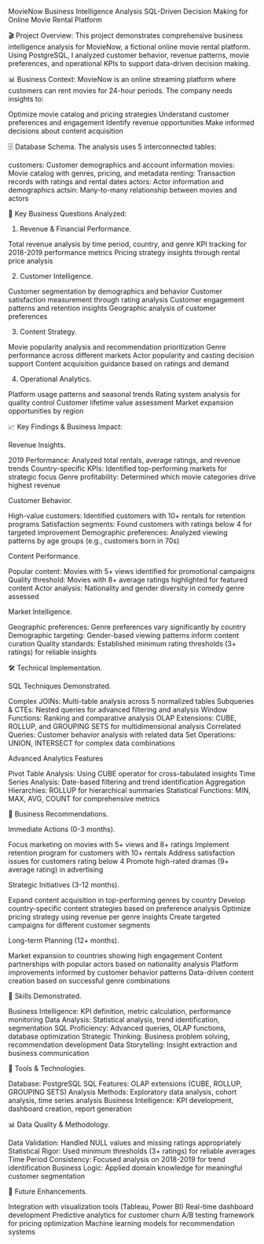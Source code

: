 MovieNow Business Intelligence Analysis
SQL-Driven Decision Making for Online Movie Rental Platform

🎬 Project Overview:
This project demonstrates comprehensive business intelligence analysis for MovieNow, a fictional online movie rental platform. Using PostgreSQL, I analyzed customer behavior, revenue patterns, movie preferences, and operational KPIs to support data-driven decision making.

📊 Business Context:
MovieNow is an online streaming platform where customers can rent movies for 24-hour periods. The company needs insights to:

Optimize movie catalog and pricing strategies
Understand customer preferences and engagement
Identify revenue opportunities
Make informed decisions about content acquisition

🗄️ Database Schema.
The analysis uses 5 interconnected tables:

customers: Customer demographics and account information
movies: Movie catalog with genres, pricing, and metadata
renting: Transaction records with ratings and rental dates
actors: Actor information and demographics
actsin: Many-to-many relationship between movies and actors

🎯 Key Business Questions Analyzed:

1. Revenue & Financial Performance.

Total revenue analysis by time period, country, and genre
KPI tracking for 2018-2019 performance metrics
Pricing strategy insights through rental price analysis

2. Customer Intelligence.

Customer segmentation by demographics and behavior
Customer satisfaction measurement through rating analysis
Customer engagement patterns and retention insights
Geographic analysis of customer preferences

3. Content Strategy.

Movie popularity analysis and recommendation prioritization
Genre performance across different markets
Actor popularity and casting decision support
Content acquisition guidance based on ratings and demand

4. Operational Analytics.

Platform usage patterns and seasonal trends
Rating system analysis for quality control
Customer lifetime value assessment
Market expansion opportunities by region

📈 Key Findings & Business Impact:

Revenue Insights.

2019 Performance: Analyzed total rentals, average ratings, and revenue trends
Country-specific KPIs: Identified top-performing markets for strategic focus
Genre profitability: Determined which movie categories drive highest revenue

Customer Behavior. 

High-value customers: Identified customers with 10+ rentals for retention programs
Satisfaction segments: Found customers with ratings below 4 for targeted improvement
Demographic preferences: Analyzed viewing patterns by age groups (e.g., customers born in 70s)

Content Performance.

Popular content: Movies with 5+ views identified for promotional campaigns
Quality threshold: Movies with 8+ average ratings highlighted for featured content
Actor analysis: Nationality and gender diversity in comedy genre assessed

Market Intelligence.

Geographic preferences: Genre preferences vary significantly by country
Demographic targeting: Gender-based viewing patterns inform content curation
Quality standards: Established minimum rating thresholds (3+ ratings) for reliable insights

🛠️ Technical Implementation.

SQL Techniques Demonstrated.

Complex JOINs: Multi-table analysis across 5 normalized tables
Subqueries & CTEs: Nested queries for advanced filtering and analysis
Window Functions: Ranking and comparative analysis
OLAP Extensions: CUBE, ROLLUP, and GROUPING SETS for multidimensional analysis
Correlated Queries: Customer behavior analysis with related data
Set Operations: UNION, INTERSECT for complex data combinations

Advanced Analytics Features

Pivot Table Analysis: Using CUBE operator for cross-tabulated insights
Time Series Analysis: Date-based filtering and trend identification
Aggregation Hierarchies: ROLLUP for hierarchical summaries
Statistical Functions: MIN, MAX, AVG, COUNT for comprehensive metrics


🎯 Business Recommendations.

Immediate Actions (0-3 months).

Focus marketing on movies with 5+ views and 8+ ratings
Implement retention program for customers with 10+ rentals
Address satisfaction issues for customers rating below 4
Promote high-rated dramas (9+ average rating) in advertising

Strategic Initiatives (3-12 months).

Expand content acquisition in top-performing genres by country
Develop country-specific content strategies based on preference analysis
Optimize pricing strategy using revenue per genre insights
Create targeted campaigns for different customer segments

Long-term Planning (12+ months).

Market expansion to countries showing high engagement
Content partnerships with popular actors based on nationality analysis
Platform improvements informed by customer behavior patterns
Data-driven content creation based on successful genre combinations

💼 Skills Demonstrated.

Business Intelligence: KPI definition, metric calculation, performance monitoring
Data Analysis: Statistical analysis, trend identification, segmentation
SQL Proficiency: Advanced queries, OLAP functions, database optimization
Strategic Thinking: Business problem solving, recommendation development
Data Storytelling: Insight extraction and business communication

🔧 Tools & Technologies.

Database: PostgreSQL
SQL Features: OLAP extensions (CUBE, ROLLUP, GROUPING SETS)
Analysis Methods: Exploratory data analysis, cohort analysis, time series analysis
Business Intelligence: KPI development, dashboard creation, report generation

📊 Data Quality & Methodology.

Data Validation: Handled NULL values and missing ratings appropriately
Statistical Rigor: Used minimum thresholds (3+ ratings) for reliable averages
Time Period Consistency: Focused analysis on 2018-2019 for trend identification
Business Logic: Applied domain knowledge for meaningful customer segmentation

🚀 Future Enhancements.

Integration with visualization tools (Tableau, Power BI)
Real-time dashboard development
Predictive analytics for customer churn
A/B testing framework for pricing optimization
Machine learning models for recommendation systems
